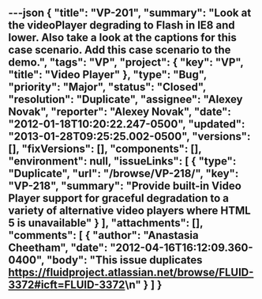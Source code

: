 ---json
{
  "title": "VP-201",
  "summary": "Look at the videoPlayer degrading to Flash in IE8 and lower. Also take a look at the captions for this case scenario. Add this case scenario to the demo.",
  "tags": "VP",
  "project": {
    "key": "VP",
    "title": "Video Player"
  },
  "type": "Bug",
  "priority": "Major",
  "status": "Closed",
  "resolution": "Duplicate",
  "assignee": "Alexey Novak",
  "reporter": "Alexey Novak",
  "date": "2012-01-18T10:20:22.247-0500",
  "updated": "2013-01-28T09:25:25.002-0500",
  "versions": [],
  "fixVersions": [],
  "components": [],
  "environment": null,
  "issueLinks": [
    {
      "type": "Duplicate",
      "url": "/browse/VP-218/",
      "key": "VP-218",
      "summary": "Provide built-in Video Player support for graceful degradation to a variety of alternative video players where HTML 5 is unavailable"
    }
  ],
  "attachments": [],
  "comments": [
    {
      "author": "Anastasia Cheetham",
      "date": "2012-04-16T16:12:09.360-0400",
      "body": "This issue duplicates <https://fluidproject.atlassian.net/browse/FLUID-3372#icft=FLUID-3372>\n"
    }
  ]
}
---

        